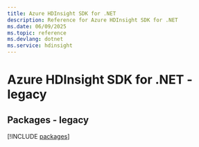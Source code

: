 ```yaml
---
title: Azure HDInsight SDK for .NET
description: Reference for Azure HDInsight SDK for .NET
ms.date: 06/09/2025
ms.topic: reference
ms.devlang: dotnet
ms.service: hdinsight
---
```

# Azure HDInsight SDK for .NET - legacy
## Packages - legacy
[!INCLUDE [packages](hdinsight-index.md)]